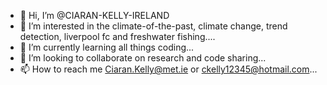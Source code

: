 - 👋 Hi, I’m @CIARAN-KELLY-IRELAND
- 👀 I’m interested in the climate-of-the-past, climate change, trend detection, liverpool fc and freshwater fishing....
- 🌱 I’m currently learning all things coding...
- 💞️ I’m looking to collaborate on research and code sharing...
- 📫 How to reach me Ciaran.Kelly@met.ie or ckelly12345@hotmail.com...

<!---
CIARAN-KELLY-IRELAND/CIARAN-KELLY-IRELAND is a ✨ special ✨ repository because its `README.md` (this file) appears on your GitHub profile.
You can click the Preview link to take a look at your changes.
--->
